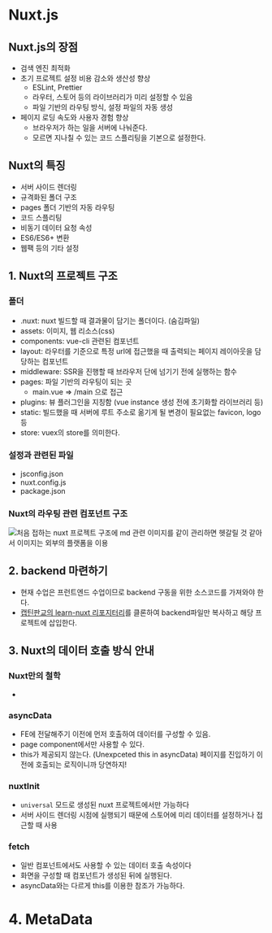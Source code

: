 # Nuxt.js

## Nuxt.js의 장점

-   검색 엔진 최적화
-   초기 프로젝트 설정 비용 감소와 생산성 향상
    -   ESLint, Prettier
    -   라우터, 스토어 등의 라이브러리가 미리 설정할 수 있음
    -   파일 기반의 라우팅 방식, 설정 파일의 자동 생성
-   페이지 로딩 속도와 사용자 경험 향상
    -   브라우저가 하는 일을 서버에 나눠준다.
    -   모르면 지나칠 수 있는 코드 스플리팅을 기본으로 설정한다.

## Nuxt의 특징

-   서버 사이드 렌더링
-   규격화된 폴더 구조
-   pages 폴더 기반의 자동 라우팅
-   코드 스플리팅
-   비동기 데이터 요청 속성
-   ES6/ES6+ 변환
-   웹팩 등의 기타 설정

## 1. Nuxt의 프로젝트 구조

### 폴더

-   .nuxt: nuxt 빌드할 때 결과물이 담기는 폴더이다. (숨김파일)
-   assets: 이미지, 웹 리소스(css)
-   components: vue-cli 관련된 컴포넌트
-   layout: 라우터를 기준으로 특정 url에 접근했을 때 출력되는 페이지 레이아웃을 담당하는 컴포넌트
-   middleware: SSR을 진행할 때 브라우저 단에 넘기기 전에 실행하는 함수
-   pages: 파일 기반의 라우팅이 되는 곳
    -   main.vue => /main 으로 접근
-   plugins: 뷰 플러그인을 지칭함 (vue instance 생성 전에 초기화할 라이브러리 등)
-   static: 빌드했을 때 서버에 루트 주소로 옮기게 될 변경이 필요없는 favicon, logo 등
-   store: vuex의 store를 의미한다.

### 설정과 관련된 파일

-   jsconfig.json
-   nuxt.config.js
-   package.json

### Nuxt의 라우팅 관련 컴포넌트 구조

![처음 접하는 nuxt 프로젝트 구조에 md 관련 이미지를 같이 관리하면 헷갈릴 것 같아서 이미지는 외부의 플랫폼을 이용](https://i.imgur.com/yGTkvfx.png)

## 2. backend 마련하기

-   현재 수업은 프런트엔드 수업이므로 backend 구동을 위한 소스코드를 가져와야 한다.
-   [캡틴판교의 learn-nuxt 리포지터리](https://github.com/joshua1988/learn-nuxt)를 클론하여 backend파일만 복사하고 해당 프로젝트에 삽입한다.

## 3. Nuxt의 데이터 호출 방식 안내

### Nuxt만의 철학

-

### asyncData

-   FE에 전달해주기 이전에 먼저 호출하여 데이터를 구성할 수 있음.
-   page component에서만 사용할 수 있다.
-   this가 제공되지 않는다. (Unexpceted this in asyncData) 페이지를 진입하기 이전에 호출되는 로직이니까 당연하지!

### nuxtInit

-   `universal` 모드로 생성된 nuxt 프로젝트에서만 가능하다
-   서버 사이드 렌더링 시점에 실행되기 때문에 스토어에 미리 데이터를 설정하거나 접근할 때 사용

### fetch

-   일반 컴포넌트에서도 사용할 수 있는 데이터 호출 속성이다
-   화면을 구성할 때 컴포넌트가 생성된 뒤에 실행된다.
-   asyncData와는 다르게 this를 이용한 참조가 가능하다.

# 4. MetaData
